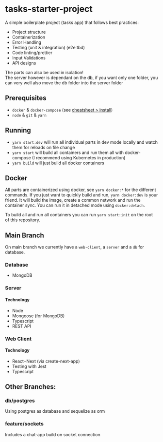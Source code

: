 # tasks-starter-project
A simple boilerplate project (tasks app) that follows best practices:

- Project structure
- Containerization
- Error Handling
- Testing (unit & integration) (e2e tbd)
- Code linting/prettier 
- Input Validations
- API designs

The parts can also be used in isolation!  
The server however is dependant on the db, if you want only one folder, you can very well also move the db folder into the server folder  

## Prerequisites
- `docker` & `docker-compose` (see [cheatsheet > install](https://github.com/ThibaultJanBeyer/cheatsheets/blob/master/docker-cheatsheet.md#install))
- `node` & `git` & `yarn`

## Running

- `yarn start:dev` will run all individual parts in dev mode locally and watch them for reloads on file change
- `yarn start` will build all containers and run them all with docker-compose (I recommend using Kubernetes in production)
- `yarn build` will just build all docker containers

## Docker
All parts are containerized using docker, see `yarn docker:*` for the different commands. If you just want to quickly build and run, `yarn docker:dev` is your friend. It will build the image, create a common network and run the container sync. You can run it in detached mode using `docker:detach`.

To build all and run all containers you can run `yarn start:init` on the root of this repository.


## Main Branch
On main branch we currently have a `web-client`, a `server` and a `db` for database.
### Database
- MongoDB
### Server
#### Technology
- Node
- Mongoose (for MongoDB)
- Typescript
- REST API
### Web Client
#### Technology
- React+Next (via create-next-app)
- Testing with Jest
- Typescript

## Other Branches:

### db/postgres

Using postgres as database and sequelize as orm

### feature/sockets

Includes a chat-app build on socket connection
